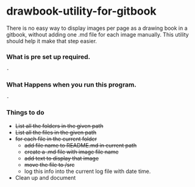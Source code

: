 # drawbook-utility-for-gitbook
There is no easy way to display images per page as a drawing book in a gitbook, without adding one .md file for each image manually. This utility should help it make that step easier.

### What is pre set up required.
    -
### What Happens when you run this program.
    -

### Things to do
- ~~List all the folders in the given path~~
- ~~List all the files in the given path~~
- ~~for each file in the current folder~~
    - ~~add file name to README.md in current path~~
    - ~~create a .md file with image file name~~
    - ~~add text to display that image~~
    - ~~move the file to /src~~
    - log this info into the current log file with date time.
- Clean up and document
